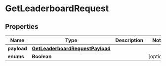 

# GetLeaderboardRequest


## Properties

| Name | Type | Description | Notes |
|------------ | ------------- | ------------- | -------------|
|**payload** | [**GetLeaderboardRequestPayload**](GetLeaderboardRequestPayload.md) |  |  |
|**enums** | **Boolean** |  |  [optional] |



